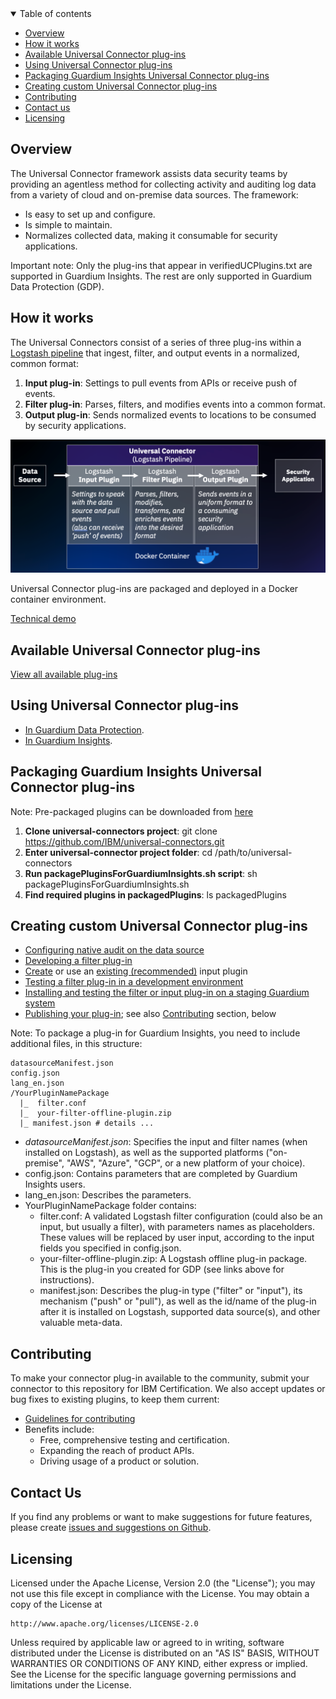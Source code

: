 <details open="open">
  <summary>Table of contents</summary>

  - [Overview](#overview)
  - [How it works](#how-it-works)
  - [Available Universal Connector plug-ins](#available-universal-connector-plug-ins)
  - [Using Universal Connector plug-ins](#using-universal-connector-plug-ins)
  - [Packaging Guardium Insights Universal Connector plug-ins](#packaging-guardium-insights-universal-connector-plug-ins)
  - [Creating custom Universal Connector plug-ins](#creating-custom-universal-connector-plug-ins)
  - [Contributing](#contributing)
  - [Contact us](#contact-us)
  - [Licensing](#licensing)

</details>

## Overview

The Universal Connector framework assists data security teams by providing an agentless method for collecting activity and auditing log data from a variety of cloud and on-premise data sources. The framework:
- Is easy to set up and configure.
- Is simple to maintain.
- Normalizes collected data, making it consumable for security applications.

Important note: Only the plug-ins that appear in verifiedUCPlugins.txt are supported in Guardium Insights. The rest are only supported in Guardium Data Protection (GDP).

## How it works
The Universal Connectors consist of a series of three plug-ins within a [Logstash pipeline](https://www.elastic.co/guide/en/logstash/current/pipeline.html) that ingest, filter, and output events in a normalized, common format:

1) **Input plug-in**: Settings to pull events from APIs or receive push of events.
2) **Filter plug-in**: Parses, filters, and modifies events into a common format.
3) **Output plug-in**: Sends normalized events to locations to be consumed by security applications.

![Universal Connector - Logstash pipeline](/docs/images/uc_overview.png)

Universal Connector plug-ins are packaged and deployed in a Docker container environment.

[Technical demo](https://youtu.be/LAYhVoYMb28)

## Available Universal Connector plug-ins

[View all available plug-ins](/docs/available_plugins.md)

## Using Universal Connector plug-ins
- [In Guardium Data Protection](https://www.ibm.com/docs/en/guardium/11.4?topic=connector-configuring-guardium-universal).
- [In Guardium Insights](https://www.ibm.com/docs/en/guardium-insights/3.0.x?topic=connector-configuring-universal).

## Packaging Guardium Insights Universal Connector plug-ins
Note: Pre-packaged plugins can be downloaded from [here](https://github.com/IBM/universal-connectors/releases)
1) **Clone universal-connectors project**: git clone https://github.com/IBM/universal-connectors.git
2) **Enter universal-connector project folder**: cd /path/to/universal-connectors
3) **Run packagePluginsForGuardiumInsights.sh script**: sh packagePluginsForGuardiumInsights.sh
4) **Find required plugins in packagedPlugins**: ls packagedPlugins

## Creating custom Universal Connector plug-ins
- [Configuring native audit on the data source](https://www.ibm.com/docs/en/guardium/11.4?topic=ins-configuring-native-audit-data-source)
- [Developing a filter plug-in](https://www.ibm.com/docs/en/guardium/11.4?topic=ins-developing-filter-plug-in)
- [Create](https://www.elastic.co/guide/en/logstash/current/input-new-plugin.html) or use an [existing (recommended)](https://www.elastic.co/guide/en/logstash/current/input-plugins.html) input plugin
- [Testing a filter plug-in in a development environment](https://www.ibm.com/docs/en/guardium/11.4?topic=ins-testing-filter-in-dev-environment)
- [Installing and testing the filter or input plug-in on a staging Guardium system](https://www.ibm.com/docs/en/guardium/11.4?topic=dpi-installing-testing-filter-input-plug-in-staging-guardium-system)
- [Publishing your plug-in](https://www.ibm.com/docs/en/guardium/11.4?topic=ins-publishing-your-plug-in); see also [Contributing](#Contributing) section, below

Note: To package a plug-in for Guardium Insights, you need to include additional files, in this structure: 

    datasourceManifest.json
    config.json
    lang_en.json
    /YourPluginNamePackage
      |_  filter.conf
      |_  your-filter-offline-plugin.zip
      |_ manifest.json # details ...

* _datasourceManifest.json_: Specifies the input and filter names (when installed on Logstash), as well as the supported platforms ("on-premise", "AWS", "Azure", "GCP", or a new platform of your choice).
* config.json: Contains parameters that are completed by Guardium Insights users.
* lang_en.json: Describes the parameters.
* YourPluginNamePackage folder contains:
  * filter.conf: A validated Logstash filter configuration (could also be an input, but usually a filter), with parameters names as placeholders. These values will be replaced by user input, according to the input fields you specified in config.json.
  * your-filter-offline-plugin.zip: A Logstash offline plug-in package. This is the plug-in you created for GDP (see links above for instructions).
  * manifest.json: Describes the plug-in type ("filter" or "input"), its mechanism ("push" or "pull"), as well as the id/name of the plug-in after it is installed on Logstash, supported data source(s), and other valuable meta-data.


## Contributing
To make your connector plug-in available to the community, submit your connector to this repository for IBM Certification. We also accept updates or bug fixes to existing plugins, to keep them current:

- [Guidelines for contributing](CONTRIBUTING.md)
- Benefits include:
  - Free, comprehensive testing and certification.
  - Expanding the reach of product APIs.
  - Driving usage of a product or solution.


## Contact Us
If you find any problems or want to make suggestions for future features, please create [issues and suggestions on Github](https://github.com/IBM/universal-connectors/issues).


## Licensing

Licensed under the Apache License, Version 2.0 (the "License");
you may not use this file except in compliance with the License.
You may obtain a copy of the License at

    http://www.apache.org/licenses/LICENSE-2.0

Unless required by applicable law or agreed to in writing, software
distributed under the License is distributed on an "AS IS" BASIS,
WITHOUT WARRANTIES OR CONDITIONS OF ANY KIND, either express or implied.
See the License for the specific language governing permissions and
limitations under the License.
